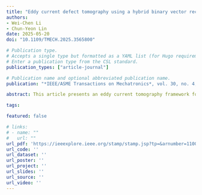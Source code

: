 ```yaml
---
title: "Eddy current defect tomography using a hybrid binary vector recovery algorithm"
authors:
- Wei-Chen Li
- Chun-Yeon Lin
date: 2025-05-20
doi: "10.1109/TMECH.2025.3565800"

# Publication type.
# Accepts a single type but formatted as a YAML list (for Hugo requirements).
# Enter a publication type from the CSL standard.
publication_types: ["article-journal"]

# Publication name and optional abbreviated publication name.
publication: "*IEEE/ASME Transactions on Mechatronics*, vol. 30, no. 4, pp. 3072-3080"

abstract: This article presents an eddy current tomography framework for imaging defects in metal structures. The tomography problem is formulated as a linear inverse problem with a binary solution vector. A Bayesian approach is utilized, incorporating a binary-inducing prior and determining the posterior probability conditioned on the measurements. Since recovering binary vectors from underdetermined linear measurements is NP-hard, an approximation to the true posterior is obtained by minimizing a (KL) divergence. Alternatively, a convex optimization approach relaxes the binary constraint and applies (ADMM) to compute a solution. The convergence of both algorithms is proven. To improve computational efficiency, the two algorithms are cascaded and augmented with a decomposition technique to form a hybrid algorithm. The proposed framework is validated experimentally with a prototype eddy current sensing probe, demonstrating the ability to image defects as small as 1 mm at various depths using a sensor array with 4 mm spacing.

tags:

featured: false

# links:
# - name: ""
#   url: ""
url_pdf: 'https://ieeexplore.ieee.org/stamp/stamp.jsp?tp=&arnumber=11007757'
url_code: ''
url_dataset: ''
url_poster: ''
url_project: ''
url_slides: ''
url_source: ''
url_video: ''
---
```

